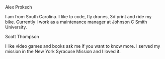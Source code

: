 

Alex Proksch

I am from South Carolina. I like to code, fly drones, 3d print and ride my bike.
Currently I work as a maintenance manager at Johnson C Smith University. 

Scott Thompson

I like video games and books ask me if you want to know more. I served my mission in the New York Syracuse Mission and I loved it.

